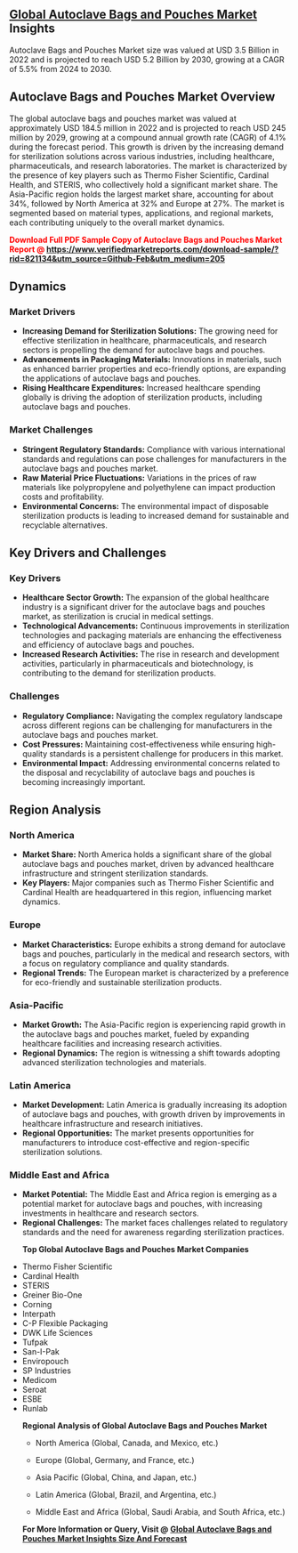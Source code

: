 <h2><a href="https://www.verifiedmarketreports.com/download-sample/?rid=821134&amp;utm_source=Github&amp;utm_medium=205" target="_blank">Global Autoclave Bags and Pouches Market</a> Insights</h2><p>Autoclave Bags and Pouches Market size was valued at USD 3.5 Billion in 2022 and is projected to reach USD 5.2 Billion by 2030, growing at a CAGR of 5.5% from 2024 to 2030.</p><p> <h2>Autoclave Bags and Pouches Market Overview</h2> <p>The global autoclave bags and pouches market was valued at approximately USD 184.5 million in 2022 and is projected to reach USD 245 million by 2029, growing at a compound annual growth rate (CAGR) of 4.1% during the forecast period. This growth is driven by the increasing demand for sterilization solutions across various industries, including healthcare, pharmaceuticals, and research laboratories. The market is characterized by the presence of key players such as Thermo Fisher Scientific, Cardinal Health, and STERIS, who collectively hold a significant market share. The Asia-Pacific region holds the largest market share, accounting for about 34%, followed by North America at 32% and Europe at 27%. The market is segmented based on material types, applications, and regional markets, each contributing uniquely to the overall market dynamics. </p> <p><strong><p><span class=""><span style="color: #ff0000;"><strong>Download Full PDF Sample Copy of Autoclave Bags and Pouches Market Report</strong> @ </span><a href="https://www.verifiedmarketreports.com/download-sample/?rid=821134&amp;utm_source=Github-Feb&amp;utm_medium=205" target="_blank">https://www.verifiedmarketreports.com/download-sample/?rid=821134&amp;utm_source=Github-Feb&amp;utm_medium=205</a></span></p></strong></p> <h2>Dynamics</h2> <h3>Market Drivers</h3> <ul> <li><strong>Increasing Demand for Sterilization Solutions:</strong> The growing need for effective sterilization in healthcare, pharmaceuticals, and research sectors is propelling the demand for autoclave bags and pouches. </li> <li><strong>Advancements in Packaging Materials:</strong> Innovations in materials, such as enhanced barrier properties and eco-friendly options, are expanding the applications of autoclave bags and pouches. </li> <li><strong>Rising Healthcare Expenditures:</strong> Increased healthcare spending globally is driving the adoption of sterilization products, including autoclave bags and pouches. </li> </ul> <h3>Market Challenges</h3> <ul> <li><strong>Stringent Regulatory Standards:</strong> Compliance with various international standards and regulations can pose challenges for manufacturers in the autoclave bags and pouches market. </li> <li><strong>Raw Material Price Fluctuations:</strong> Variations in the prices of raw materials like polypropylene and polyethylene can impact production costs and profitability. </li> <li><strong>Environmental Concerns:</strong> The environmental impact of disposable sterilization products is leading to increased demand for sustainable and recyclable alternatives. </li> </ul> <h2>Key Drivers and Challenges</h2> <h3>Key Drivers</h3> <ul> <li><strong>Healthcare Sector Growth:</strong> The expansion of the global healthcare industry is a significant driver for the autoclave bags and pouches market, as sterilization is crucial in medical settings. </li> <li><strong>Technological Advancements:</strong> Continuous improvements in sterilization technologies and packaging materials are enhancing the effectiveness and efficiency of autoclave bags and pouches. </li> <li><strong>Increased Research Activities:</strong> The rise in research and development activities, particularly in pharmaceuticals and biotechnology, is contributing to the demand for sterilization products. </li> </ul> <h3>Challenges</h3> <ul> <li><strong>Regulatory Compliance:</strong> Navigating the complex regulatory landscape across different regions can be challenging for manufacturers in the autoclave bags and pouches market. </li> <li><strong>Cost Pressures:</strong> Maintaining cost-effectiveness while ensuring high-quality standards is a persistent challenge for producers in this market. </li> <li><strong>Environmental Impact:</strong> Addressing environmental concerns related to the disposal and recyclability of autoclave bags and pouches is becoming increasingly important. </li> </ul> <h2>Region Analysis</h2> <h3>North America</h3> <ul> <li><strong>Market Share:</strong> North America holds a significant share of the global autoclave bags and pouches market, driven by advanced healthcare infrastructure and stringent sterilization standards. </li> <li><strong>Key Players:</strong> Major companies such as Thermo Fisher Scientific and Cardinal Health are headquartered in this region, influencing market dynamics. </li> </ul> <h3>Europe</h3> <ul> <li><strong>Market Characteristics:</strong> Europe exhibits a strong demand for autoclave bags and pouches, particularly in the medical and research sectors, with a focus on regulatory compliance and quality standards. </li> <li><strong>Regional Trends:</strong> The European market is characterized by a preference for eco-friendly and sustainable sterilization products. </li> </ul> <h3>Asia-Pacific</h3> <ul> <li><strong>Market Growth:</strong> The Asia-Pacific region is experiencing rapid growth in the autoclave bags and pouches market, fueled by expanding healthcare facilities and increasing research activities. </li> <li><strong>Regional Dynamics:</strong> The region is witnessing a shift towards adopting advanced sterilization technologies and materials. </li> </ul> <h3>Latin America</h3> <ul> <li><strong>Market Development:</strong> Latin America is gradually increasing its adoption of autoclave bags and pouches, with growth driven by improvements in healthcare infrastructure and research initiatives. </li> <li><strong>Regional Opportunities:</strong> The market presents opportunities for manufacturers to introduce cost-effective and region-specific sterilization solutions. </li> </ul> <h3>Middle East and Africa</h3> <ul> <li><strong>Market Potential:</strong> The Middle East and Africa region is emerging as a potential market for autoclave bags and pouches, with increasing investments in healthcare and research sectors. </li> <li><strong>Regional Challenges:</strong> The market faces challenges related to regulatory standards and the need for awareness regarding sterilization practices. </li> </p><p><strong>Top Global Autoclave Bags and Pouches Market Companies</strong></p><div data-test-id=""><p><li>Thermo Fisher Scientific</li><li> Cardinal Health</li><li> STERIS</li><li> Greiner Bio-One</li><li> Corning</li><li> Interpath</li><li> C-P Flexible Packaging</li><li> DWK Life Sciences</li><li> Tufpak</li><li> San-I-Pak</li><li> Enviropouch</li><li> SP Industries</li><li> Medicom</li><li> Seroat</li><li> ESBE</li><li> Runlab</li></p><div><strong>Regional Analysis of&nbsp;Global Autoclave Bags and Pouches Market</strong></div><ul><li dir="ltr"><p dir="ltr">North America&nbsp;(Global, Canada, and Mexico, etc.)</p></li><li dir="ltr"><p dir="ltr">Europe (Global, Germany, and France, etc.)</p></li><li dir="ltr"><p dir="ltr">Asia Pacific&nbsp;(Global, China, and Japan, etc.)</p></li><li dir="ltr"><p dir="ltr">Latin America&nbsp;(Global, Brazil, and Argentina, etc.)</p></li><li dir="ltr">Middle East and Africa&nbsp;(Global, Saudi Arabia, and South Africa, etc.)</li></ul><p><strong>For More Information or Query, Visit @&nbsp;</strong><strong><a href="https://www.verifiedmarketreports.com/product/autoclave-bags-and-pouches-market/?utm_source=Github&amp;utm_medium=205" target="_blank">Global Autoclave Bags and Pouches Market Insights Size And Forecast</a></strong></p></div>
